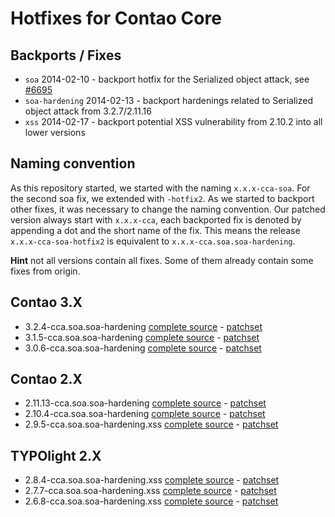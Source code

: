 Hotfixes for Contao Core
========================

Backports / Fixes
-----------------

* `soa` 2014-02-10 - backport hotfix for the Serialized object attack, see [#6695](https://github.com/contao/core/issues/6695)
* `soa-hardening` 2014-02-13 - backport hardenings related to Serialized object attack from 3.2.7/2.11.16
* `xss` 2014-02-17 - backport potential XSS vulnerability from 2.10.2 into all lower versions

Naming convention
-----------------

As this repository started, we started with the naming `x.x.x-cca-soa`. For the second soa fix, we extended with `-hotfix2`. As we started to backport other fixes, it was necessary to change the naming convention.
Our patched version always start with `x.x.x-cca`, each backported fix is denoted by appending a dot and the short name of the fix.
This means the release `x.x.x-cca-soa-hotfix2` is equivalent to `x.x.x-cca.soa.soa-hardening`.

**Hint** not all versions contain all fixes. Some of them already contain some fixes from origin.

Contao 3.X
----------

* 3.2.4-cca.soa.soa-hardening [complete source](https://github.com/contao-community-alliance/contao-core-hotfix/tree/soa-3.2.4) - [patchset](https://github.com/contao-community-alliance/contao-core-hotfix/tree/soa-3.2.4-patchset)
* 3.1.5-cca.soa.soa-hardening [complete source](https://github.com/contao-community-alliance/contao-core-hotfix/tree/soa-3.1.5) - [patchset](https://github.com/contao-community-alliance/contao-core-hotfix/tree/soa-3.1.5-patchset)
* 3.0.6-cca.soa.soa-hardening [complete source](https://github.com/contao-community-alliance/contao-core-hotfix/tree/soa-3.0.6) - [patchset](https://github.com/contao-community-alliance/contao-core-hotfix/tree/soa-3.0.6-patchset)

Contao 2.X
----------

* 2.11.13-cca.soa.soa-hardening [complete source](https://github.com/contao-community-alliance/contao-core-hotfix/tree/soa-2.11.13) - [patchset](https://github.com/contao-community-alliance/contao-core-hotfix/tree/soa-2.11.13-patchset)
* 2.10.4-cca.soa.soa-hardening [complete source](https://github.com/contao-community-alliance/contao-core-hotfix/tree/soa-2.10.4) - [patchset](https://github.com/contao-community-alliance/contao-core-hotfix/tree/soa-2.10.4-patchset)
* 2.9.5-cca.soa.soa-hardening.xss [complete source](https://github.com/contao-community-alliance/contao-core-hotfix/tree/soa-2.9.5) - [patchset](https://github.com/contao-community-alliance/contao-core-hotfix/tree/soa-2.9.5-patchset)

TYPOlight 2.X
-------------

* 2.8.4-cca.soa.soa-hardening.xss [complete source](https://github.com/contao-community-alliance/contao-core-hotfix/tree/soa-2.8.4) - [patchset](https://github.com/contao-community-alliance/contao-core-hotfix/tree/soa-2.8.4-patchset)
* 2.7.7-cca.soa.soa-hardening.xss [complete source](https://github.com/contao-community-alliance/contao-core-hotfix/tree/soa-2.7.7) - [patchset](https://github.com/contao-community-alliance/contao-core-hotfix/tree/soa-2.7.7-patchset)
* 2.6.8-cca.soa.soa-hardening.xss [complete source](https://github.com/contao-community-alliance/contao-core-hotfix/tree/soa-2.6.8) - [patchset](https://github.com/contao-community-alliance/contao-core-hotfix/tree/soa-2.6.8-patchset)
